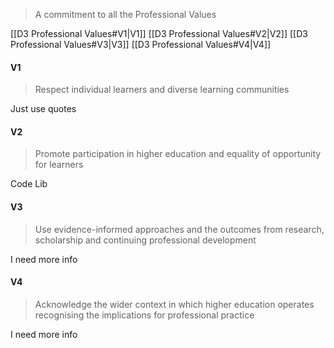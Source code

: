 > A commitment to all the Professional Values 

[[D3 Professional Values#V1|V1]]
[[D3 Professional Values#V2|V2]]
[[D3 Professional Values#V3|V3]]
[[D3 Professional Values#V4|V4]]


#### V1 
> Respect individual learners and diverse learning communities 

Just use quotes 

#### V2 
> Promote participation in higher education and equality of opportunity for learners  

Code Lib 


#### V3 
> Use evidence-informed approaches and the outcomes from research, scholarship and continuing professional development 

I need more info 

#### V4 
> Acknowledge the wider context in which higher education operates recognising the implications for professional practice 

I need more info 